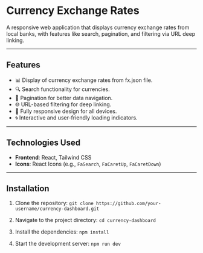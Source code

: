 # Currency Exchange Rates 

A responsive web application that displays currency exchange rates from local banks, with features like search, pagination, and filtering via URL deep linking.

---

## Features

- 📊 Display of currency exchange rates from fx.json file.
- 🔍 Search functionality for currencies.
- 📄 Pagination for better data navigation.
- 🌐 URL-based filtering for deep linking.
- 📱 Fully responsive design for all devices.
- 🌀 Interactive and user-friendly loading indicators.

---

## Technologies Used

- **Frontend**: React, Tailwind CSS
- **Icons**: React Icons (e.g., `FaSearch`, `FaCaretUp`, `FaCaretDown`)

---

## Installation

1. Clone the repository:
   ```git clone https://github.com/your-username/currency-dashboard.git ```

2. Navigate to the project directory: 
   ```cd currency-dashboard ```

3. Install the dependencies: 
   ``` npm install ```

4. Start the development server: 
   ```npm run dev ```